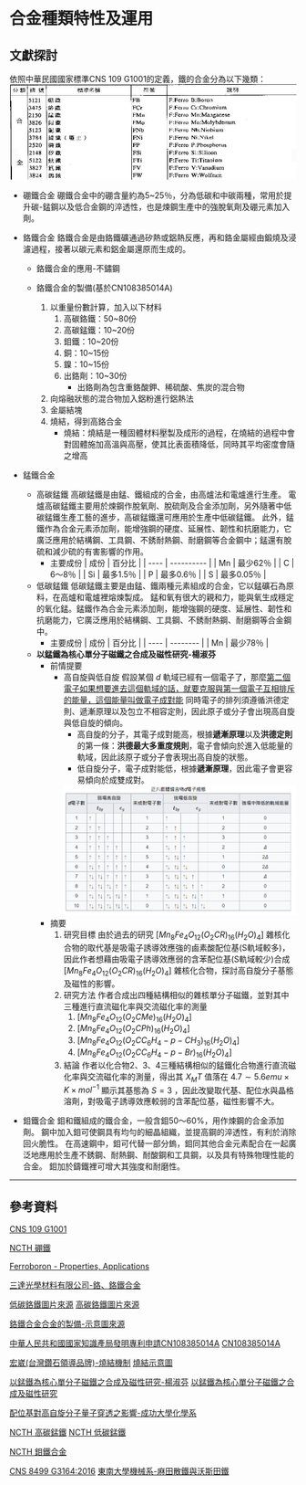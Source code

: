 # 合金種類特性及運用

## 文獻探討

依照中華民國國家標準CNS 109 G1001的定義，鐵的合金分為以下幾類：
![CNS 109 G1001](file/螢幕快照%202022-10-03%2023-12-12.png)

* 硼鐵合金
  硼鐵合金中的硼含量約為5~25％，分為低碳和中碳兩種，常用於提升碳-錳鋼以及低合金鋼的淬透性，也是煉鋼生產中的強脫氧劑及硼元素加入劑。

* 鉻鐵合金
  鉻鐵合金是由鉻鐵礦通過矽熱或鋁熱反應，再和鉻金屬經由鍛燒及浸濾過程，接著以碳元素和鋁金屬還原而生成的。
  * 鉻鐵合金的應用-不鏽鋼

  * 鉻鐵合金的製備(基於CN108385014A)
    1. 以重量份數計算，加入以下材料
        1. 高碳鉻鐵：50~80份
        2. 高碳錳鐵：10~20份
        3. 鉬鐵：10~20份
        4. 銅：10~15份
        5. 鎳：10~15份
        6. 出鉻劑：10~30份
           * 出鉻劑為包含重鉻酸鉀、稀硫酸、焦炭的混合物
    2. 向熔融狀態的混合物加入鋁粉進行鋁熱法
    3. 金屬結塊
    4. 燒結，得到高鉻合金
       * 燒結：燒結是一種固體材料壓製及成形的過程，在燒結的過程中會對固體施加高溫與高壓，使其比表面積降低，同時其平均密度會隨之增高

* 錳鐵合金
  * 高碳錳鐵
    高碳錳鐵是由錳、鐵組成的合金，由高爐法和電爐進行生產。
    電爐高碳錳鐵主要用於煉鋼作脫氧劑、脫硫劑及合金添加劑，另外隨著中低碳錳鐵生產工藝的進步，高碳錳鐵還可應用於生產中低碳錳鐵。
    此外，錳鐵作為合金元素添加劑，能增強鋼的硬度、延展性、韌性和抗磨能力，它廣泛應用於結構鋼、工具鋼、不銹耐熱鋼、耐磨鋼等合金鋼中；錳還有脫硫和減少硫的有害影響的作用。
    * 主要成份
      | 成份 | 百分比     |
      | ---- | ---------- |
      | Mn   | 最少62％   |
      | C    | 6～8％     |
      | Si   | 最多1.5％  |
      | P    | 最多0.6％  |
      | S    | 最多0.05％ |
  * 低碳錳鐵
    低碳錳鐵主要是由錳、鐵兩種元素組成的合金，它以錳礦石為原料，在高爐和電爐裡熔煉製成。
    錳和氧有很大的親和力，能與氧生成穩定的氧化錳。錳鐵作為合金元素添加劑，能增強鋼的硬度、延展性、韌性和抗磨能力，它廣泛應用於結構鋼、工具鋼、不銹耐熱鋼、耐磨鋼等合金鋼中。
    * 主要成份
      | 成份 | 百分比   |
      | ---- | -------- |
      | Mn   | 最少78％ |
  * **以錳鐵為核心單分子磁鐵之合成及磁性研究-楊淑芬**
    * 前情提要
      * 高自旋與低自旋
        假設某個 $d$ 軌域已經有一個電子了，那麼<u>第二個電子如果想要進去這個軌域的話，就要克服與第一個電子互相排斥的能量，這個能量叫做電子成對能</u>
        同時電子的排列須遵循洪德定則、遞漸原理以及包立不相容定則，因此原子或分子會出現高自旋與低自旋的傾向。
        * 高自旋的分子，其電子成對能高，根據**遞漸原理**以及**洪德定則**的第一條：**洪德最大多重度規則**，電子會傾向於進入低能量的軌域，因此該原子或分子會表現出高自旋的狀態。
        * 低自旋分子，電子成對能低，根據**遞漸原理**，因此電子會更容易傾向於成雙成對。
        <div align="center"><img src=.\file\螢幕擷取畫面_20221202_075054.png></div>
    * 摘要
      1. 研究目標
         由於過去的研究 $[Mn_8Fe_4O_{12}(O_2CR)_{16}(H_2O)_4]$ 雜核化合物的取代基是吸電子誘導效應強的鹵素酸配位基(S軌域較多)，因此作者想藉由吸電子誘導效應弱的含苯配位基(S軌域較少)合成 $[Mn_8Fe_4O_{12}(O_2CR)_{16}(H_2O)_4]$ 雜核化合物，探討高自旋分子基態及磁性的影響。
      2. 研究方法
         作者合成出四種結構相似的雜核單分子磁鐵，並對其中三種進行直流磁化率與交流磁化率的測量
         1. $[Mn_8Fe_4O_{12}(O_2CMe)_{16}(H_2O)_4]$
         2. $[Mn_8Fe_4O_{12}(O_2CPh)_{16}(H_2O)_4]$
         3. $[Mn_8Fe_4O_{12}(O_2CC_6H_4-p-CH_3)_{16}(H_2O)_4]$
         4. $[Mn_8Fe_4O_{12}(O_2CC_6H_4-p-Br)_{16}(H_2O)_4]$
      3. 結論
         作者以化合物2、3、4三種結構相似的錳鐵化合物進行直流磁化率與交流磁化率的測量，得出其 $X_MT$ 值落在 $4.7\sim 5.6 emu\times K\times mol^{-1}$ 顯示其基態為 $S=3$ ，因此改變取代基、配位水與晶格溶劑，對吸電子誘導效應較弱的含苯配位基，磁性影響不大。

* 鉬鐵合金
  鉬和鐵組成的鐵合金，一般含鉬50～60%，用作煉鋼的合金添加劑。
  鋼中加入鉬可使鋼具有均勻的細晶組織，並提高鋼的淬透性，有利於消除回火脆性。
  在高速鋼中，鉬可代替一部分鎢，鉬同其他合金元素配合在一起廣泛地應用於生產不銹鋼、耐熱鋼、耐酸鋼和工具鋼，以及具有特殊物理性能的合金。
  鉬加於鑄鐵裡可增大其強度和耐磨性。

---

## 參考資料

[CNS 109 G1001](https://www.cnsonline.com.tw/?locale=zh_TW)

[NCTH 硼鐵](https://www.ncth.com.tw/product/ferro-born?lang=zh-hant)

[Ferroboron - Properties, Applications](https://www.azom.com/article.aspx?ArticleID=9880)

[三達光學材料有限公司-鉻、鉻鐵合金](https://www.sunda-optical.com.tw/products_detail/117.htm)

[低碳鉻鐵圖片來源](https://www.lanfonghang.com.tw/product-detail-3011878.html)
[高碳鉻鐵圖片來源](https://www.ncth.com.tw/product/high-carbon-ferro-chrome?lang=zh-hant)

[鉻鐵合金合金的製備-示意圖來源](https://youtu.be/X3A-KvnHN0U)

[中華人民共和國國家知識產局發明專利申請CN108385014A](https://patentimages.storage.googleapis.com/95/59/ad/faf135360aff58/CN108385014A.pdf)
[CN108385014A](file/CN108385014A.pdf)

[宏崴(台灣鑽石領導品牌)-燒結機制](https://honwaygroup.com/%E7%87%92%E7%B5%90%E6%A9%9F%E5%88%B6/)
[燒結示意圖](https://www.newton.com.tw/wiki/%E6%B6%B2%E7%9B%B8%E7%87%92%E7%B5%90)

[以錳鐵為核心單分子磁鐵之合成及磁性研究-楊淑芬](https://hdl.handle.net/11296/gg85y9)
[以錳鐵為核心單分子磁鐵之合成及磁性研究](file/以錳鐵為核心單分子磁鐵之合成及磁性研究.pdf)

[配位基對高自旋分子量子穿透之影響-成功大學化學系](http://repository.ncku.edu.tw/bitstream/987654321/54240/1/2010301203004.pdf)

[NCTH 高碳錳鐵](https://www.ncth.com.tw/product/high-carbon-ferro-manganese?lang=zh-hant)
[NCTH 低碳錳鐵](https://www.ncth.com.tw/product/low-carbon-ferro-manganese?lang=zh-hant)

[NCTH 鉬鐵合金](https://www.ncth.com.tw/product/ferro-molybdenum?lang=zh-hant)

[CNS 8499 G3164:2016](https://www.cnsonline.com.tw/?node=result&generalno=8499&locale=zh_TW)
[東南大學機械系-麻田散鐵與沃斯田鐵](http://web.tnu.edu.tw/me/me-htdocs/melab/f104/a/mps29.htm)
